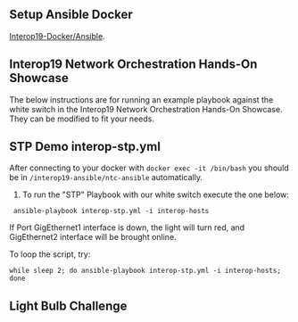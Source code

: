 ## Setup Ansible Docker

[Interop19-Docker/Ansible](https://github.com/InteropDemo/interop19-docker/tree/origin/master/ansible "Interop19 Ansible Docker").

## Interop19 Network Orchestration Hands-On Showcase
The below instructions are for running an example playbook against the white switch in the Interop19 Network Orchestration Hands-On Showcase.  They can be modified to fit your needs.

## STP Demo interop-stp.yml

After connecting to your docker with `docker exec -it /bin/bash` you should be in `/interop19-ansible/ntc-ansible` automatically.

1. To run the "STP" Playbook with our white switch execute the one below:

` ansible-playbook interop-stp.yml -i interop-hosts`

If Port GigEthernet1 interface is down, the light will turn red, and GigEthernet2 interface will be brought online.

To loop the script, try:

`while sleep 2; do ansible-playbook interop-stp.yml -i interop-hosts; done`

## Light Bulb Challenge
